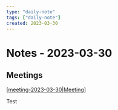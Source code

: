 ```yaml
---
type: "daily-note"
tags: ["daily-note"]
created: 2023-03-30
---
```

# Notes - 2023-03-30
## Meetings
[[meeting-2023-03-30|Meeting]]

Test

[//begin]: # "Autogenerated link references for markdown compatibility"
[meeting-2023-03-30|Meeting]: ../../work/meetings/meeting-2023-03-30 "Meeting"
[//end]: # "Autogenerated link references"